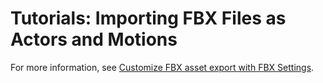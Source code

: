 # Tutorials: Importing FBX Files as Actors and Motions<a name="importing-fbx-files-as-actors-motions"></a>

For more information, see [Customize FBX asset export with FBX Settings](fbx-intro.md)\.